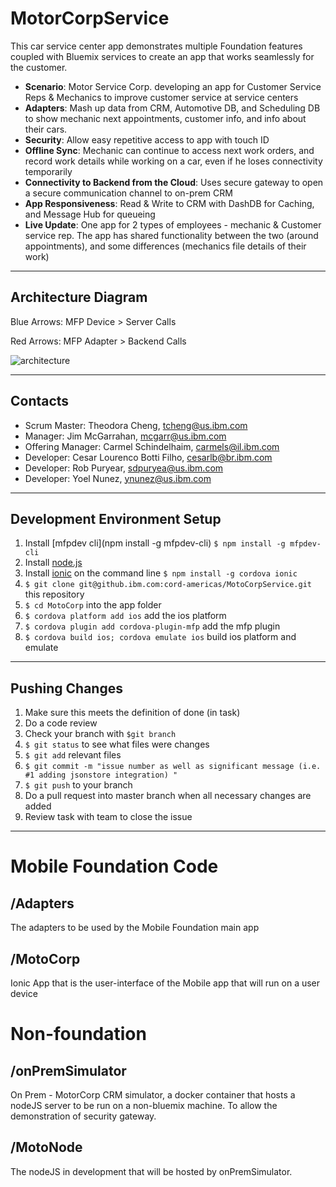 # MotorCorpService

This car service center app demonstrates multiple Foundation features coupled with Bluemix services to create an app that works seamlessly for the customer.

- **Scenario**: Motor Service Corp. developing an app for Customer Service Reps & Mechanics to improve customer service at service centers
- **Adapters**: Mash up data from CRM, Automotive DB, and Scheduling DB to show mechanic next appointments, customer info, and info about their cars.
- **Security**: Allow easy repetitive access to app with touch ID
- **Offline Sync**: Mechanic can continue to access next work orders, and record work details while working on a car, even if he loses connectivity temporarily
- **Connectivity to Backend from the Cloud**: Uses secure gateway to open a secure communication channel to on-prem CRM
- **App Responsiveness**: Read & Write to CRM with DashDB for Caching, and Message Hub for queueing
- **Live Update**:
One app for 2 types of employees - mechanic & Customer service rep. The app has shared functionality between the two (around appointments), and some differences (mechanics file details of their work)

--------------------------------

## Architecture Diagram

Blue Arrows: MFP Device > Server Calls

Red Arrows: MFP Adapter > Backend Calls

![architecture](https://github.ibm.com/cord-americas/MotoCorpService/blob/pictures/architecture.png)

--------------------------------

## Contacts

* Scrum Master: Theodora Cheng, tcheng@us.ibm.com
* Manager: Jim McGarrahan, mcgarr@us.ibm.com
* Offering Manager: Carmel Schindelhaim, carmels@il.ibm.com
* Developer: Cesar Lourenco Botti Filho, cesarlb@br.ibm.com
* Developer: Rob Puryear, sdpuryea@us.ibm.com
* Developer: Yoel Nunez, ynunez@us.ibm.com

--------------------------------

## Development Environment Setup

1. Install [mfpdev cli](npm install -g mfpdev-cli) `$ npm install -g mfpdev-cli`
2. Install [node.js](https://nodejs.org/en/)
2. Install [ionic](http://ionicframework.com/getting-started/) on the command line `$ npm install -g cordova ionic`
3. `$ git clone git@github.ibm.com:cord-americas/MotoCorpService.git` this repository
4. `$ cd MotoCorp` into the app folder
5. `$ cordova platform add ios` add the ios platform
6. `$ cordova plugin add cordova-plugin-mfp` add the mfp plugin
7. `$ cordova build ios; cordova emulate ios` build ios platform and emulate

--------------------------------

## Pushing Changes

1.  Make sure this meets the definition of done (in task)
2.  Do a code review
3.  Check your branch with `$git branch`
3. `$ git status` to see what files were changes
4. `$ git add` relevant files
4. `$ git commit -m "issue number as well as significant message (i.e. #1 adding jsonstore integration) "`
5. `$ git push` to your branch
6.  Do a pull request into master branch when all necessary changes are added
7.  Review task with team to close the issue

-------------------------------

# Mobile Foundation Code

## /Adapters

The adapters to be used by the Mobile Foundation main app

## /MotoCorp

Ionic App that is the user-interface of the Mobile app that will run on a user device

# Non-foundation

##  /onPremSimulator
On Prem - MotorCorp CRM simulator, a docker container that hosts a nodeJS server to be run on a non-bluemix machine. To allow the demonstration of security gateway.

##  /MotoNode
The nodeJS in development that will be hosted by onPremSimulator. 